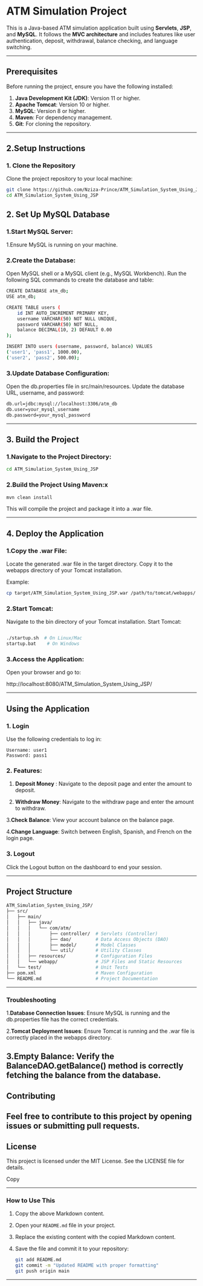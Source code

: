 # ATM Simulation Project

This is a Java-based ATM simulation application built using **Servlets**, **JSP**, and **MySQL**. It follows the **MVC architecture** and includes features like user authentication, deposit, withdrawal, balance checking, and language switching.

---

## Prerequisites

Before running the project, ensure you have the following installed:

1. **Java Development Kit (JDK)**: Version 11 or higher.
2. **Apache Tomcat**: Version 10 or higher.
3. **MySQL**: Version 8 or higher.
4. **Maven**: For dependency management.
5. **Git**: For cloning the repository.

---

## 2.Setup Instructions

### 1. Clone the Repository
Clone the project repository to your local machine:

```bash
git clone https://github.com/Nziza-Prince/ATM_Simulation_System_Using_JSP.git
cd ATM_Simulation_System_Using_JSP
```
## 2. Set Up MySQL Database

### 1.Start MySQL Server:
1.Ensure MySQL is running on your machine.

### 2.Create the Database:

Open MySQL shell or a MySQL client (e.g., MySQL Workbench).
Run the following SQL commands to create the database and table:

```bash
CREATE DATABASE atm_db;
USE atm_db;

CREATE TABLE users (
    id INT AUTO_INCREMENT PRIMARY KEY,
    username VARCHAR(50) NOT NULL UNIQUE,
    password VARCHAR(50) NOT NULL,
    balance DECIMAL(10, 2) DEFAULT 0.00
);

INSERT INTO users (username, password, balance) VALUES
('user1', 'pass1', 1000.00),
('user2', 'pass2', 500.00);
```

### 3.Update Database Configuration:

Open the db.properties file in src/main/resources.
Update the database URL, username, and password:

```bash
db.url=jdbc:mysql://localhost:3306/atm_db
db.user=your_mysql_username
db.password=your_mysql_password
```
---
## 3. Build the Project


### 1.Navigate to the Project Directory:

```bash
cd ATM_Simulation_System_Using_JSP
```

### 2.Build the Project Using Maven:x

```bash
mvn clean install
```

This will compile the project and package it into a .war file.

---

## 4. Deploy the Application

### 1.Copy the .war File:

Locate the generated .war file in the target directory.
Copy it to the webapps directory of your Tomcat installation.

Example:

```bash
cp target/ATM_Simulation_System_Using_JSP.war /path/to/tomcat/webapps/
```

### 2.Start Tomcat:

Navigate to the bin directory of your Tomcat installation.
Start Tomcat:

```bash

./startup.sh  # On Linux/Mac
startup.bat    # On Windows
```

### 3.Access the Application:
Open your browser and go to:


http://localhost:8080/ATM_Simulation_System_Using_JSP/

---
## Using the Application


### 1. Login

Use the following credentials to log in:

    Username: user1
    Password: pass1


### 2. Features:
1. **Deposit Money** : Navigate to the deposit page and enter the amount to deposit.

2. **Withdraw Money**: Navigate to the withdraw page and enter the amount to withdraw.

3.**Check Balance**: View your account balance on the balance page.

4.**Change Language**: Switch between English, Spanish, and French on the login page.

### 3. Logout
Click the Logout button on the dashboard to end your session.

---
## Project Structure
```bash
ATM_Simulation_System_Using_JSP/
├── src/
│   ├── main/
│   │   ├── java/
│   │   │   └── com/atm/
│   │   │       ├── controller/  # Servlets (Controller)
│   │   │       ├── dao/         # Data Access Objects (DAO)
│   │   │       ├── model/       # Model Classes
│   │   │       └── util/        # Utility Classes
│   │   ├── resources/           # Configuration Files
│   │   └── webapp/              # JSP Files and Static Resources
│   └── test/                    # Unit Tests
├── pom.xml                      # Maven Configuration
└── README.md                    # Project Documentation
```
---
### Troubleshooting

1.**Database Connection Issues**:
Ensure MySQL is running and the db.properties file has the correct credentials.

2.**Tomcat Deployment Issues**:
Ensure Tomcat is running and the .war file is correctly placed in the webapps directory.

3.**Empty Balance**:
Verify the BalanceDAO.getBalance() method is correctly fetching the balance from the database.
---
## Contributing
Feel free to contribute to this project by opening issues or submitting pull requests.
---
## License
This project is licensed under the MIT License. See the LICENSE file for details.

Copy

---

### **How to Use This**
1. Copy the above Markdown content.
2. Open your `README.md` file in your project.
3. Replace the existing content with the copied Markdown content.
4. Save the file and commit it to your repository:

   ```bash
   git add README.md
   git commit -m "Updated README with proper formatting"
   git push origin main
   ```

---